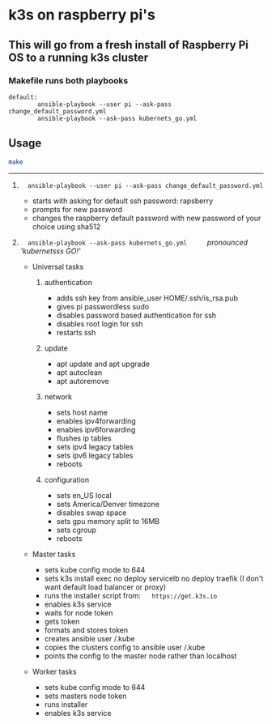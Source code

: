 # k3s on raspberry pi's


## This will go from a fresh install of Raspberry Pi OS to a running k3s cluster


### Makefile runs both playbooks
```
default:
		ansible-playbook --user pi --ask-pass change_default_password.yml
		ansible-playbook --ask-pass kubernets_go.yml
```





## Usage
```bash
make
```
---

1.   &emsp;`ansible-playbook --user pi --ask-pass change_default_password.yml`
     -  starts with asking for default ssh password: rapsberry
     -  prompts for new password
     -  changes the raspberry default password with new password of your choice using sha512

2.   &emsp;`ansible-playbook --ask-pass kubernets_go.yml` &emsp; &emsp; *pronounced 'kubernetsss GO!'*
     -   Universal tasks
         1.  authentication
             -   adds ssh key from ansible_user HOME/.ssh/is_rsa.pub
             -   gives pi passwordless sudo
             -   disables password based authentication for ssh
             -   disables root login for ssh
             -   restarts ssh
         2.  update
             -  apt update and apt upgrade
             -  apt autoclean
             -  apt autoremove

         3.  network
             -  sets host name
             -  enables ipv4forwarding
             -  enables ipv6forwarding
             -  flushes ip tables
             -  sets ipv4 legacy tables
             -  sets ipv6 legacy tables
             -  reboots

         4.  configuration
             -  sets en_US local
             -  sets America/Denver timezone
             -  disables swap space
             -  sets gpu memory split to 16MB
             -  sets cgroup
             -  reboots

     -  Master tasks
        -  sets kube config mode to 644
        -  sets k3s install exec no deploy servicelb no deploy traefik (I don't want default load balancer or proxy)
        -  runs the installer script from: &emsp; `https://get.k3s.io`
        -  enables k3s service
        -  waits for node token
        -  gets token
        -  formats and stores token
        -  creates ansible user /.kube
        -  copies the clusters config to ansible user /.kube
        -  points the config to the master node rather than localhost

     -  Worker tasks
        -  sets kube config mode to 644
        -  sets masters node token
        -  runs installer
        -  enables k3s service
